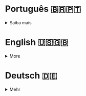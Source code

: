 # Português 🇧🇷🇵🇹

<details>
  <summary>
    Saiba mais
  </summary>
  
  # ft_printf
Projeto da [42](https://www.42lisboa.com) - Rank 1 - ft_printf

<details>
  <summary><strong>🏆 Meu desempenho</strong></summary><br />

  <img src="project-infos/desempenho.png"/>
</details>

## 📌 Habilidades

> Habilidades desenvolvidas:

- Utilização de ponteiros
- Noções de endereço de memória
- Noções de alocação e dealocação de memória
- Entendimento sobre as funções variadics
- Utilização de quantidades variáveis de parametros
- Reprodução da função printf

## ‍💻 Softwares necessários

- C compiler (clang)

## ⬇️ Compilando arquivos

```bash
	make #Compila todos as funções para a biblioteca 'libftprintf.a'.
	make all #Faz exatamente a mesma coisa que apenas 'make'.
	make libftprintf.a #Faz exatamente a mesma coisa que apenas 'make'.
	#PS: Todos os comandos listados acima criam a biblioteca, além de compilar as funções. 
```

## ⚡ Testando o projeto

```
	Para testar este projeto é necessário um arquivo de teste, pode utilizar um arquivo "main.c" como base e deve-se declarar a
	biblioteca (#include "path/ft_printf.h") no arquivo de teste.
```

## Time de desenvolvimento

> Projeto individual:

<table>
    <tr>
      <td>
        <img align="center" height="150px" width="150px" src="https://avatars.githubusercontent.com/u/67388710?v=4"/>
        <h4 align="center">Alê Rabelo</h4>
      </td>
    </tr>
  </table>

## 💬 Contatos

<div align="center" style="display: inline_block">
  <a href="https://rabeloguedes.com.br" target="_blank">
    <img height="28rem" src="https://img.shields.io/badge/my_portfolio-3fc337?style=for-the-badge" target="_blank">
  </a> 
  <a href="https://www.linkedin.com/in/al%C3%AA-emmanuel-rabelo-guedes/" target="_blank">
    <img height="28rem" src="https://img.shields.io/badge/LinkedIn-0077B5?style=for-the-badge&logo=linkedin&logoColor=white">
  </a> 
   <a href="mailto:rabeloguedes@proton.me">
     <img src="https://img.shields.io/badge/ProtonMail-8B89CC?style=for-the-badge&logo=protonmail&logoColor=white" target="_blank">
  </a>
</div>

</details>

# English 🇺🇸🇬🇧

<details>
  <summary>
    More
  </summary>
  
  # ft_printf
Project from [42](https://www.42lisboa.com/) - Rank 1 - ft_printf

<details>
  <summary><strong>🏆 My accomplishment</strong></summary><br />

  <img src="project-infos/desempenho.png"/>

</details>

## 📌 Skills

> Practiced skills:

- Usage of pointers
- Understanding of memory address
- Understanding of memory allocation and deallocation
- Understanding of variadic functions
- Usage of variable quantities of parameters
- Reproduction of the printf function


## ‍💻 Required Softwares

- C compiler (clang)

## ⬇️ Compiling files

```bash
	make #Compiles all the functions to the library 'libftprintf.a'.
	make all #Does exactly the same as just 'make'.
	make libftprintf.a #Does exactly the same as just 'make'.
	#PS: All the commands listed above create the library, besides compiling the functions.
```

## ⚡ Testing the project

```
	To test this project it is necessary a test file, you can use a file "main.c" as base and you must declare the library
	(#include "path/ft_printf.h") in the test file.
```

## Squad

> Single person project:

<table>
    <tr>
      <td>
        <img align="center" height="150px" width="150px" src="https://avatars.githubusercontent.com/u/67388710?v=4"/>
        <h4 align="center">Alê Rabelo</h4>
      </td>
    </tr>
  </table>

## 💬 Contact

<div align="center" style="display: inline_block">
  <a href="https://rabeloguedes.com.br" target="_blank">
    <img height="28rem" src="https://img.shields.io/badge/my_portfolio-3fc337?style=for-the-badge" target="_blank">
  </a> 
  <a href="https://www.linkedin.com/in/al%C3%AA-emmanuel-rabelo-guedes/" target="_blank">
    <img height="28rem" src="https://img.shields.io/badge/LinkedIn-0077B5?style=for-the-badge&logo=linkedin&logoColor=white">
  </a> 
   <a href="mailto:rabeloguedes@proton.me">
     <img src="https://img.shields.io/badge/ProtonMail-8B89CC?style=for-the-badge&logo=protonmail&logoColor=white" target="_blank">
  </a>
</div>

</details>

# Deutsch 🇩🇪

<details>
  <summary>
    Mehr
  </summary>
  
  # ft_printf
Projekt von [42](https://www.42lisboa.com/) - Rank 1 - ft_printf

<details>
  <summary><strong>🏆 Meine Leistung</strong></summary><br />

  <img src="project-infos/desempenho.png"/>
</details>

## 📌 Fähigkeiten

> Ausgeübte Fähigkeiten:

- Verwendung von Zeigern
- Verständnis der Speicheradresse
- Verständnis der Speicherzuweisung und -freigabe
- Verständnis von Variadic-Funktionen
- Verwendung variabler Mengen von Parametern
- Reproduktion der printf-Funktion

## ‍💻 Benötigte Software

- C compiler (clang)

## ⬇️ Dateien zusammenstellen

```bash
	make #Kompiliert alle Funktionen in die Bibliothek 'libftprintf.a'.
	make all #Macht genau das gleiche wie nur 'make'.
	make libftprintf.a #Macht genau das gleiche wie nur 'make'.
	#PS: Alle oben aufgeführten Befehle erstellen die Bibliothek und kompilieren die Funktionen.
```

## ⚡ Projekt Testing

```
	Um dieses Projekt zu testen, ist eine Testdatei erforderlich. Sie können eine Datei "main.c" als Basis verwenden und müssen die Bibliothek deklarieren
	(#include "path/ft_printf.h") in der Testdatei.
```

## Entwickungsteam

> Einzelperson Projekt:

  <table>
    <tr>
      <td>
        <img align="center" height="150px" width="150px" src="https://avatars.githubusercontent.com/u/67388710?v=4"/>
        <h4 align="center">Alê Rabelo</h4>
      </td>
  </table>

## 💬 Kontakt

<div align="center" style="display: inline_block">
  <a href="https://rabeloguedes.com.br" target="_blank">
    <img height="28rem" src="https://img.shields.io/badge/my_portfolio-3fc337?style=for-the-badge" target="_blank">
  </a> 
  <a href="https://www.linkedin.com/in/al%C3%AA-emmanuel-rabelo-guedes/" target="_blank">
    <img height="28rem" src="https://img.shields.io/badge/LinkedIn-0077B5?style=for-the-badge&logo=linkedin&logoColor=white">
  </a> 
   <a href="mailto:rabeloguedes@proton.me">
     <img src="https://img.shields.io/badge/ProtonMail-8B89CC?style=for-the-badge&logo=protonmail&logoColor=white" target="_blank">
  </a>
</div>

</details>
